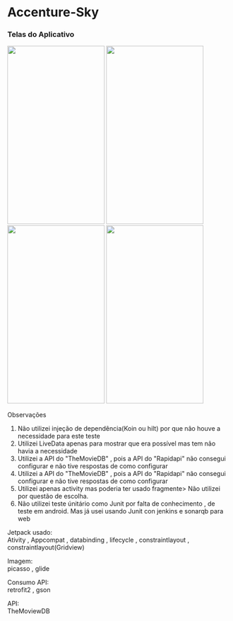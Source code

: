 # Accenture-Sky
<h3>Telas do Aplicativo</h3>
<div >
<img src="https://i.imgur.com/TrK3Jky.png"  width="220" height="403"/>
<img src="https://i.imgur.com/CoVren2.png"  width="220" height="403"/>
<img src="https://i.imgur.com/ziheWq1.png"  width="220" height="403"/>
<img src="https://i.imgur.com/icRhNtM.png"  width="220" height="403"/>
</div>

<p> Observações </p>
<ol>
<li>Não utilizei injeção de dependência(Koin ou hilt) por que não houve a necessidade para este teste</li>
<li>Utilizei LiveData apenas para mostrar que era possível mas tem não havia a necessidade</li>
<li>Utilizei a API do "TheMovieDB" , pois a API do "Rapidapi" não consegui configurar e não tive respostas de como configurar</li>
<li>Utilizei a API do "TheMovieDB" , pois a API do "Rapidapi" não consegui configurar e não tive respostas de como configurar</li>
<li>Utilizei apenas activity mas poderia ter usado fragmente> Não utilizei por questão de escolha.</li>
<li>Não utilizei teste únitário como Junit por falta de conhecimento , de teste em android. Mas já usei usando Junit con jenkins e sonarqb para web</li>
</ol>

<div>
  Jetpack usado:</br>
  Ativity , Appcompat , databinding , lifecycle , constraintlayout , constraintlayout(Gridview)
</div>
</p>

<p>
<div>
  Imagem:</br>
  picasso , glide
</div>
</p>

<p>
<div>
  Consumo API:</br>
  retrofit2 , gson
</div>
</p>

<p>
<div>
  API:</br>
  TheMoviewDB
</div>
</p>
